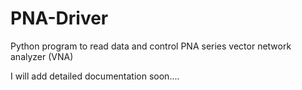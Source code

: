 # PNA-Driver
Python program to read data and control PNA series vector network analyzer (VNA)

I will add detailed documentation soon....
